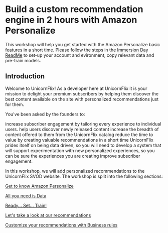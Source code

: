 # Build a custom recommendation engine in 2 hours with Amazon Personalize

This workshop will help you get started with the Amazon Personalize basic features in a short time. Please follow the steps in the [Immersion Day ReadMe](../../README.md) to set-up your account and evironment, copy relevant data and pre-train models.

## Introduction

Welcome to UnicornFlix! As a developer here at UnicornFlix it is your mission to delight your premium subscribers by helping them discover the best content available on the site with personalized recommendations just for them.

You've been asked by the founders to:

increase subscriber engagement by tailoring every experience to individual users.
help users discover newly released content
increase the breadth of content offered to them from the UnicornFlix catalog
reduce the time to value by creating valuable recommendations in a short time
UnicornFlix prides itself on being data driven, so you will need to develop a system that will support experimentation with new personalized experiences, so you can be sure the experiences you are creating improve subscriber engagement.

In this workshop, we will add personalized recommendations to the UnicornFlix SVOD website. The workshop is split into the following sections:

[Get to know Amazon Personalize](./00_Introduction_to_Amazon_Personalize.md)

[All you need is Data]()

[Ready... Set... Train!]()

[Let's take a look at our recommendations]()

[Customize your recommendations with Business rules]()

